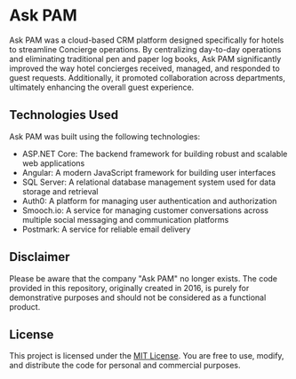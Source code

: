 # Ask PAM

Ask PAM was a cloud-based CRM platform designed specifically for hotels to streamline Concierge operations. By centralizing day-to-day operations and eliminating traditional pen and paper log books, Ask PAM significantly improved the way hotel concierges received, managed, and responded to guest requests. Additionally, it promoted collaboration across departments, ultimately enhancing the overall guest experience.

## Technologies Used

Ask PAM was built using the following technologies:

- ASP.NET Core: The backend framework for building robust and scalable web applications
- Angular: A modern JavaScript framework for building user interfaces
- SQL Server: A relational database management system used for data storage and retrieval
- Auth0: A platform for managing user authentication and authorization
- Smooch.io: A service for managing customer conversations across multiple social messaging and communication platforms
- Postmark: A service for reliable email delivery



## Disclaimer

Please be aware that the company "Ask PAM" no longer exists. The code provided in this repository, originally created in 2016, is purely for demonstrative purposes and should not be considered as a functional product.

## License

This project is licensed under the [MIT License](LICENSE). You are free to use, modify, and distribute the code for personal and commercial purposes.